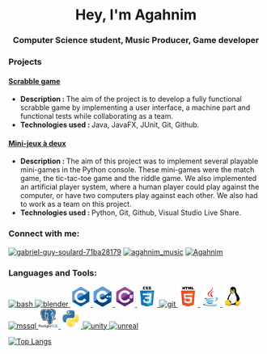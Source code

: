 <h1 align="center">Hey, I'm Agahnim</h1>
<h3 align="center">Computer Science student, Music Producer, Game developer</h3>

<h3 align="left">Projects</h3>
<h4 align="left"><a href="https://github.com/naguiagahnim/scrabble">Scrabble game</a></h4>
<p align="left">
  <ul>
   <li><b>Description : </b>The aim of the project is to develop a fully functional scrabble game by implementing a user interface, a machine part and functional tests while collaborating as a team.</li>
    <li><b>Technologies used : </b>Java, JavaFX, JUnit, Git, Github.</li>
  </ul>
</p>

<h4 align="left"><a href="https://github.com/naguiagahnim/Mini-jeux-deux">Mini-jeux à deux</a></h4>
<p align="left">
  <ul>
    <li><b>Description : </b>The aim of this project was to implement several playable mini-games in the Python console. These mini-games were the match game, the tic-tac-toe game and the riddle game. We also implemented an artificial player system, where a human player could play against the computer, or have two computers play against       each other. We also had to work as a team on this project.</li>
    <li><b>Technologies used : </b>Python, Git, Github, Visual Studio Live Share.</li>
  </ul>
</p>

<h3 align="left">Connect with me:</h3>
<p align="left">
<a href="https://linkedin.com/in/gabriel-guy-soulard-71ba28179" target="blank"><img align="center" src="https://raw.githubusercontent.com/rahuldkjain/github-profile-readme-generator/master/src/images/icons/Social/linked-in-alt.svg" alt="gabriel-guy-soulard-71ba28179" height="30" width="40" /></a>
<a href="https://instagram.com/agahnim_music" target="blank"><img align="center" src="https://raw.githubusercontent.com/rahuldkjain/github-profile-readme-generator/master/src/images/icons/Social/instagram.svg" alt="agahnim_music" height="30" width="40" /></a>
<a href="https://open.spotify.com/intl-fr/artist/4BPUhsH6krKkCNFrdMZnZF" target="blank"><img align="center" src="https://www.svgrepo.com/show/51739/spotify.svg" alt="Agahnim" height="30" width="40" /></a>
</p>

<h3 align="left">Languages and Tools:</h3>
<p align="left"> <a href="https://www.gnu.org/software/bash/" target="_blank" rel="noreferrer"> <img src="https://www.vectorlogo.zone/logos/gnu_bash/gnu_bash-icon.svg" alt="bash" width="40" height="40"/> </a> <a href="https://www.blender.org/" target="_blank" rel="noreferrer"> <img src="https://download.blender.org/branding/community/blender_community_badge_white.svg" alt="blender" width="40" height="40"/> </a> <a href="https://www.cprogramming.com/" target="_blank" rel="noreferrer"> <img src="https://raw.githubusercontent.com/devicons/devicon/master/icons/c/c-original.svg" alt="c" width="40" height="40"/> </a> <a href="https://www.w3schools.com/cpp/" target="_blank" rel="noreferrer"> <img src="https://raw.githubusercontent.com/devicons/devicon/master/icons/cplusplus/cplusplus-original.svg" alt="cplusplus" width="40" height="40"/> </a> <a href="https://www.w3schools.com/cs/" target="_blank" rel="noreferrer"> <img src="https://raw.githubusercontent.com/devicons/devicon/master/icons/csharp/csharp-original.svg" alt="csharp" width="40" height="40"/> </a> <a href="https://www.w3schools.com/css/" target="_blank" rel="noreferrer"> <img src="https://raw.githubusercontent.com/devicons/devicon/master/icons/css3/css3-original-wordmark.svg" alt="css3" width="40" height="40"/> </a> <a href="https://git-scm.com/" target="_blank" rel="noreferrer"> <img src="https://www.vectorlogo.zone/logos/git-scm/git-scm-icon.svg" alt="git" width="40" height="40"/> </a> <a href="https://www.w3.org/html/" target="_blank" rel="noreferrer"> <img src="https://raw.githubusercontent.com/devicons/devicon/master/icons/html5/html5-original-wordmark.svg" alt="html5" width="40" height="40"/> </a> <a href="https://www.java.com" target="_blank" rel="noreferrer"> <img src="https://raw.githubusercontent.com/devicons/devicon/master/icons/java/java-original.svg" alt="java" width="40" height="40"/> </a> <a href="https://www.linux.org/" target="_blank" rel="noreferrer"> <img src="https://raw.githubusercontent.com/devicons/devicon/master/icons/linux/linux-original.svg" alt="linux" width="40" height="40"/> </a> <a href="https://www.microsoft.com/en-us/sql-server" target="_blank" rel="noreferrer"> <img src="https://www.svgrepo.com/show/303229/microsoft-sql-server-logo.svg" alt="mssql" width="40" height="40"/> </a> <a href="https://www.postgresql.org" target="_blank" rel="noreferrer"> <img src="https://raw.githubusercontent.com/devicons/devicon/master/icons/postgresql/postgresql-original-wordmark.svg" alt="postgresql" width="40" height="40"/> </a> <a href="https://www.python.org" target="_blank" rel="noreferrer"> <img src="https://raw.githubusercontent.com/devicons/devicon/master/icons/python/python-original.svg" alt="python" width="40" height="40"/> </a> <a href="https://unity.com/" target="_blank" rel="noreferrer"> <img src="https://www.vectorlogo.zone/logos/unity3d/unity3d-icon.svg" alt="unity" width="40" height="40"/> </a> <a href="https://unrealengine.com/" target="_blank" rel="noreferrer"> <img src="https://raw.githubusercontent.com/kenangundogan/fontisto/036b7eca71aab1bef8e6a0518f7329f13ed62f6b/icons/svg/brand/unreal-engine.svg" alt="unreal" width="40" height="40"/> </a> </p>

[![Top Langs](https://github-readme-stats.vercel.app/api/top-langs/?username=naguiagahnim&layout=donut-vertical&theme=jolly)](https://github.com/naguiagahnim)


